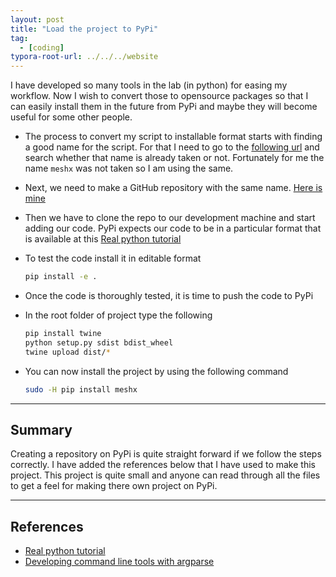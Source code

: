 ```yaml
---
layout: post
title: "Load the project to PyPi"
tag: 
  - [coding]
typora-root-url: ../../../website
---
```


I have developed so many tools in the lab (in python) for easing my workflow. Now I wish to convert those to opensource packages so that I can easily install them in the future from PyPi and maybe they will become useful for some other people. 

- The process to convert my script to installable format starts with finding a good name for the script. For that I need to go to the [following url](https://pypi.org/search/) and search whether that name is already taken or not. Fortunately for me the name `meshx` was not taken so I am using the same. 

- Next, we need to make a GitHub repository with the same name. [Here is mine](https://github.com/iitrabhi/meshx)

- Then we have to clone the repo to our development machine and start adding our code. PyPi expects our code to be in a particular format that is available at this [Real python tutorial](https://realpython.com/pypi-publish-python-package/)

- To test the code install it in editable format

  ```bash
  pip install -e .
  ```

- Once the code is thoroughly tested, it is time to push the code to PyPi

- In the root folder of project type the following

  ```bash
  pip install twine
  python setup.py sdist bdist_wheel
  twine upload dist/*
  ```

- You can now install the project by using the following command

  ```bash
  sudo -H pip install meshx
  ```

  

---

## Summary

Creating a repository on PyPi is quite straight forward if we follow the steps correctly. I have added the references below that I have used to make this project. This project is quite small and anyone can read through all the files to get a feel for making there own project on PyPi.

---

## References

- [Real python tutorial](https://realpython.com/pypi-publish-python-package/)
- [Developing command line tools with argparse](https://realpython.com/command-line-interfaces-python-argparse/)

